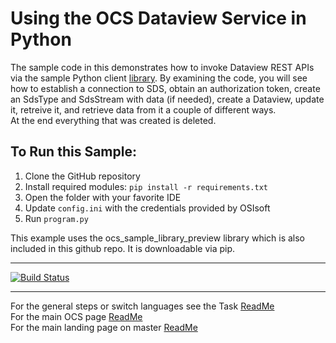 Using the OCS Dataview Service in Python
==================================================================

The sample code in this demonstrates how to invoke Dataview REST APIs via the sample Python client [library]( https://github.com/osisoft/OSI-Samples/tree/master/library_samples/Python3/ocs_sample_library_preview ). 
By examining the code, you will see how to establish a connection 
to SDS, obtain an authorization token, create an  SdsType and  SdsStream with data (if needed), 
create a Dataview, update it, retreive it, and retrieve data from it a couple of different ways.  
At the end everything that was created is deleted. 


	
To Run this Sample:
-------------------
1. Clone the GitHub repository
2. Install required modules: ``pip install -r requirements.txt``
3. Open the folder with your favorite IDE
4. Update ``config.ini`` with the credentials provided by OSIsoft
5. Run ``program.py``

This example uses the ocs_sample_library_preview library which is also included in this github repo.  It is downloadable via pip.

-------------
[![Build Status](https://osisoft.visualstudio.com/Engineering%20Incubation/_apis/build/status/OSIsoft_OCS_Samples-CI?branchName=master&jobName=DataviewPy)](https://osisoft.visualstudio.com/Engineering%20Incubation/_build/latest?definitionId=4334&branchName=master)

-----------




For the general steps or switch languages see the Task  [ReadMe](../)<br />
For the main OCS page [ReadMe](../../../)<br />
For the main landing page on master [ReadMe](https://github.com/osisoft/OSI-Samples)